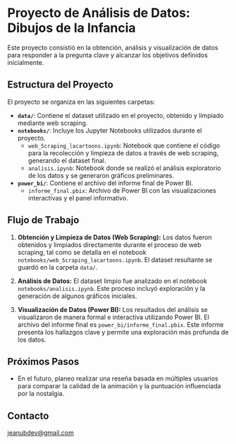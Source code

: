 # Proyecto de Análisis de Datos: Dibujos de la Infancia

Este proyecto consistió en la obtención, análisis y visualización de datos para responder a la pregunta clave y alcanzar los objetivos definidos inicialmente.

## Estructura del Proyecto

El proyecto se organiza en las siguientes carpetas:

* **`data/`**: Contiene el dataset utilizado en el proyecto, obtenido y limpiado mediante web scraping.
* **`notebooks/`**: Incluye los Jupyter Notebooks utilizados durante el proyecto.
    * `web_Scraping_lacartoons.ipynb`: Notebook que contiene el código para la recolección y limpieza de datos a través de web scraping, generando el dataset final.
    * `analisis.ipynb`: Notebook donde se realizó el análisis exploratorio de los datos y se generaron gráficos preliminares.
* **`power_bi/`**: Contiene el archivo del informe final de Power BI.
    * `informe_final.pbix`: Archivo de Power BI con las visualizaciones interactivas y el panel informativo.

## Flujo de Trabajo

1.  **Obtención y Limpieza de Datos (Web Scraping):** Los datos fueron obtenidos y limpiados directamente durante el proceso de web scraping, tal como se detalla en el notebook `notebooks/web_Scraping_lacartoons.ipynb`. El dataset resultante se guardó en la carpeta `data/`.

2.  **Análisis de Datos:** El dataset limpio fue analizado en el notebook `notebooks/analisis.ipynb`. Este proceso incluyó exploración y la generación de algunos gráficos iniciales.

3.  **Visualización de Datos (Power BI):** Los resultados del análisis se visualizaron de manera formal e interactiva utilizando Power BI. El archivo del informe final es `power_bi/informe_final.pbix`. Este informe presenta los hallazgos clave y permite una exploración más profunda de los datos.

## Próximos Pasos

* En el futuro, planeo realizar una reseña basada en múltiples usuarios para comparar la calidad de la animación y la puntuación influenciada por la nostalgia.

## Contacto

jeanubdev@gmail.com